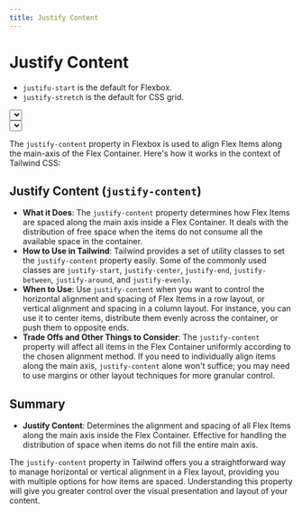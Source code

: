 ```yaml
---
title: Justify Content
---
```


# Justify Content

- `justifu-start` is the default for Flexbox.
- `justify-stretch` is the default for CSS grid.

<script lang="ts">
  import { Example } from '$components';
  import { justifyContent as flex } from '../routes/playgrounds/flex/flex-classes.ts';
  import { justifyContent as grid } from '../routes/playgrounds/grid/grid-classes.ts';
  import Select from '../routes/playgrounds/select.svelte';
  
  const highlight = 'justify-';

  let flexSelected = 'justify-start';
  let gridSelected = 'justify-stretch';
</script>

<div class="space-y-4 mb-6">
  <Select
    id="flex"
    title="Flex"
    bind:value={flexSelected}
    options={flex}
    required
  />

  <Example highlight={highlight}>
    <div class="flex {flexSelected} gap-4 text-white text-sm  bg-cyan-100 p-4 rounded-md">
      <div class="w-14 h-14 rounded-md flex items-center justify-center bg-fuchsia-500 shadow-lg">01</div>
      <div class="w-14 h-14 rounded-md flex items-center justify-center bg-fuchsia-500 shadow-lg">02</div>
      <div class="w-14 h-14 rounded-md flex items-center justify-center bg-fuchsia-500 shadow-lg">03</div>
    </div>
  </Example>
</div>

<div class="space-y-4">
  <Select
    id="Grid"
    title="Justify Content"
    bind:value={gridSelected}
    options={grid}
    required
  />

  <Example highlight={highlight}>
    <div class="grid {gridSelected} grid-flow-col gap-4 text-white text-sm  bg-cyan-100 p-4 rounded-md">
      <div class="px-2 h-14 rounded-md flex items-center justify-center bg-fuchsia-500 shadow-lg">01</div>
      <div class="px-2 h-14 rounded-md flex items-center justify-center bg-fuchsia-500 shadow-lg">02</div>
      <div class="px-2 h-14 rounded-md flex items-center justify-center bg-fuchsia-500 shadow-lg">03</div>
      <div class="px-2 h-14 rounded-md flex items-center justify-center bg-fuchsia-500 shadow-lg">04</div>
      <div class="px-2 h-14 rounded-md flex items-center justify-center bg-fuchsia-500 shadow-lg">05</div>
      <div class="px-2 h-14 rounded-md flex items-center justify-center bg-fuchsia-500 shadow-lg">06</div>
    </div>
  </Example>
</div>

The `justify-content` property in Flexbox is used to align Flex Items along the main-axis of the Flex Container. Here's how it works in the context of Tailwind CSS:

## Justify Content (`justify-content`)

- **What it Does**: The `justify-content` property determines how Flex Items are spaced along the main axis inside a Flex Container. It deals with the distribution of free space when the items do not consume all the available space in the container.
- **How to Use in Tailwind**: Tailwind provides a set of utility classes to set the `justify-content` property easily. Some of the commonly used classes are `justify-start`, `justify-center`, `justify-end`, `justify-between`, `justify-around`, and `justify-evenly`.
- **When to Use**: Use `justify-content` when you want to control the horizontal alignment and spacing of Flex Items in a row layout, or vertical alignment and spacing in a column layout. For instance, you can use it to center items, distribute them evenly across the container, or push them to opposite ends.
- **Trade Offs and Other Things to Consider**: The `justify-content` property will affect all items in the Flex Container uniformly according to the chosen alignment method. If you need to individually align items along the main axis, `justify-content` alone won't suffice; you may need to use margins or other layout techniques for more granular control.

## Summary

- **Justify Content**: Determines the alignment and spacing of all Flex Items along the main axis inside the Flex Container. Effective for handling the distribution of space when items do not fill the entire main axis.

The `justify-content` property in Tailwind offers you a straightforward way to manage horizontal or vertical alignment in a Flex layout, providing you with multiple options for how items are spaced. Understanding this property will give you greater control over the visual presentation and layout of your content.
